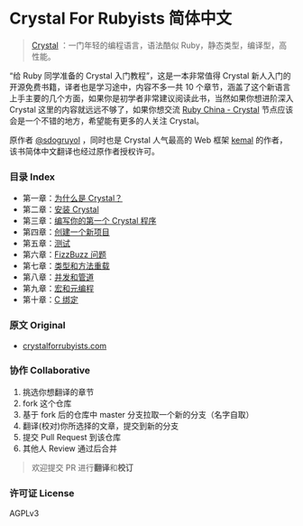 Crystal For Rubyists 简体中文
=================

> [Crystal](https://crystal-lang.org) ：一门年轻的编程语言，语法酷似 Ruby，静态类型，编译型，高性能。

“给 Ruby 同学准备的 Crystal 入门教程”，这是一本非常值得 Crystal 新人入门的开源免费书籍，译者也是学习途中，内容不多一共 10 个章节，涵盖了这个新语言上手主要的几个方面，如果你是初学者非常建议阅读此书，当然如果你想进阶深入 Crystal 这里的内容就远远不够了，如果你想交流 [Ruby China - Crystal](https://ruby-china.org/topics/node67) 节点应该会是一个不错的地方，希望能有更多的人关注 Crystal。

原作者 [@sdogruyol](https://github.com/sdogruyol) ，同时也是 Crystal 人气最高的 Web 框架 [kemal](https://github.com/kemalcr/kemal) 的作者，该书简体中文翻译也经过原作者授权许可。

### 目录 Index

- 第一章：[为什么是 Crystal？](/book/chapter-01.md)
- 第二章：[安装 Crystal](/book/chapter-02.md)
- 第三章：[编写你的第一个 Crystal 程序](/book/chapter-03.md)
- 第四章：[创建一个新项目](/book/chapter-04.md)
- 第五章：[测试](/book/chapter-05.md)
- 第六章：[FizzBuzz 问题](/book/chapter-06.md)
- 第七章：[类型和方法重载](/book/chapter-07.md)
- 第八章：[并发和管道](/book/chapter-08.md)
- 第九章：[宏和元编程](/book/chapter-09.md)
- 第十章：[C 绑定](/book/chapter-10.md)

### 原文 Original

- [crystalforrubyists.com](http://crystalforrubyists.com)

### 协作 Collaborative

1. 挑选你想翻译的章节
2. fork 这个仓库
3. 基于 fork 后的仓库中 master 分支拉取一个新的分支（名字自取）
4. 翻译(校对)你所选择的文章，提交到新的分支
5. 提交 Pull Request 到该仓库
6. 其他人 Review 通过后合并

> 欢迎提交 PR 进行**翻译**和**校订**

### 许可证 License

AGPLv3
